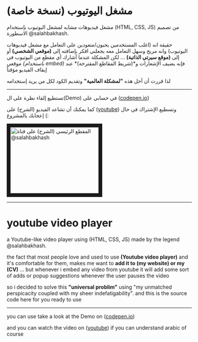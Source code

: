 # مشغل اليوتيوب (نسخة خاصة)
مشغل فيديوهات مشابه لمشغل اليوتيوب بإستخدام (HTML, CSS, JS) من تصميم الاسطورة @salahbakhash.

حقيقة انه (اغلب المستخدمين يحبون/متعودين على التعامل مع مشغل فيديوهات اليوتيوب) وانه مريح وسهل التعامل معه
يجعلني افكر بإضافته إلى **(موقعي الشخصي)** أو إلى **(موقع سيرتي الذاتية)** ... لكن المشكلة عندما أشارك أي مقطع
من اليوتيوب في موقعي *(باستخدام embed)* فإنه يضيف الإشعارات و*(شريط المقاطع المقترحة)* عند إيقاف الفيديو مؤقتاً

لذا قررت أن أحل هذه **"لمشكلة العالمية"** وتقديم الكود لكل من يريد إستخدامه

***

تستطيع إلقاء نظرة على ال(Demo) في حسابي على ([codepen.io](https://codepen.io/salah_bakhash/pen/NWLLoXW))

كما يمكنك أن تشاعد الفيديو (الشرح) على ([youtube](https://youtu.be/8Bw6gHd1BOM)) وتسطيع الإشتراك في حال إعجابك بالمشروع (:


<a href="http://www.youtube.com/watch?feature=player_embedded&v=8Bw6gHd1BOM
" target="_blank"><img src="http://img.youtube.com/vi/8Bw6gHd1BOM/0.jpg" 
alt="المقطع الرئيسي (الشرح) على قناة @salahbakhash" width="240" height="180" border="10" /></a>

***

# youtube video player
a Youtube-like video player using (HTML, CSS, JS) made by the legend @salahbakhash.

the fact that most people love and used to use **(Youtube video player)** and it's comfortable for
them, makes me want to **add it to (my website) or my (CV)** ... but whenever i embed
any video from youtube it will add some sort of adds or popup suggestions whenever the user pauses
the video

so i decided to solve this **"universal problim"** using
"my unmatched perspicacity coupled with my sheer indefatigability".
and this is the source code here for you ready to use

***

you can use take a look at the Demo on ([codepen.io](https://codepen.io/salah_bakhash/pen/NWLLoXW))

and you can watch the video on ([youtube](https://youtu.be/8Bw6gHd1BOM)) if you can understand arabic of course
